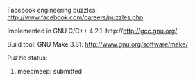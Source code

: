 Facebook engineering puzzles: http://www.facebook.com/careers/puzzles.php

Implemented in GNU C/C++ 4.2.1: http://http://gcc.gnu.org/

Build tool: GNU Make 3.81: http://www.gnu.org/software/make/

Puzzle status:

  1. meepmeep: submitted
